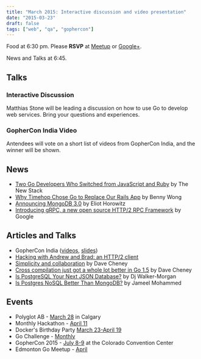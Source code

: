 ```yaml
---
title: "March 2015: Interactive discussion and video presentation"
date: "2015-03-23"
draft: false
tags: ["web", "qa", "gophercon"]
---
```

Food at 6:30 pm. Please **RSVP** at [Meetup](https://www.meetup.com/startupedmonton/events/219741165/) or [Google+](https://plus.google.com/events/cp9eeagpf6qivf9220iuaooj9i0?authkey=CLKTrbG2xrngpgE).

News and Talks at 6:45.

## Talks

### Interactive Discussion

Matthias Stone will be leading a discussion on how to use Go to develop web services. Bring your questions and experiences.

### GopherCon India Video

Antendees will vote on a short list of videos from GopherCon India, and the winner will be shown.

## News

- [Two Go Developers Who Switched from JavaScript and Ruby](http://thenewstack.io/two-go-developers-switched-javascript-ruby/) by The New Stack
- [Why Timehop Chose Go to Replace Our Rails App](https://medium.com/building-timehop/why-timehop-chose-go-to-replace-our-rails-app-2855ea1912d) by Benny Wong
- [Announcing MongoDB 3.0](https://www.mongodb.com/blog/post/announcing-mongodb-30) by Eliot Horowitz
- [Introducing gRPC, a new open source HTTP/2 RPC Framework](http://googledevelopers.blogspot.ca/2015/02/introducing-grpc-new-open-source-http2.html) by Google

## Articles and Talks

- GopherCon India ([videos](https://www.youtube.com/channel/UCa-OZB5VIMcdzgrXRM2U0Ww), [slides](https://github.com/gopherconindia/talks))
- [Hacking with Andrew and Brad: an HTTP/2 client](https://www.youtube.com/watch?v=yG-UaBJXZ80)
- [Simplicity and collaboration](https://dave.cheney.net/2015/03/08/simplicity-and-collaboration) by Dave Cheney
- [Cross compilation just got a whole lot better in Go 1.5](https://dave.cheney.net/2015/03/03/cross-compilation-just-got-a-whole-lot-better-in-go-1-5) by Dave Cheney
- [Is PostgreSQL Your Next JSON Database?](https://blog.compose.io/is-postgresql-your-next-json-database/) by Dj Walker-Morgan
- [Is Postgres NoSQL Better Than MongoDB?](http://www.aptuz.com/blog/is-postgres-nosql-database-better-than-mongodb/) by Jameel Mohammed

## Events

- Polyglot AB - [March 28](http://ab.polyglotconf.com/) in Calgary
- Monthly Hackathon - [April 11](https://www.meetup.com/startupedmonton/events/220888016/)
- Docker's Birthday Party [March 23-April 19](http://docker.party/)
- Go Challenge - [Monthly](http://golang-challenge.com/)
- GopherCon 2015 - [July 8-9](https://www.gophercon.com/) at the Colorado Convention Center
- Edmonton Go Meetup - [April](/meetup/2015-04/)

